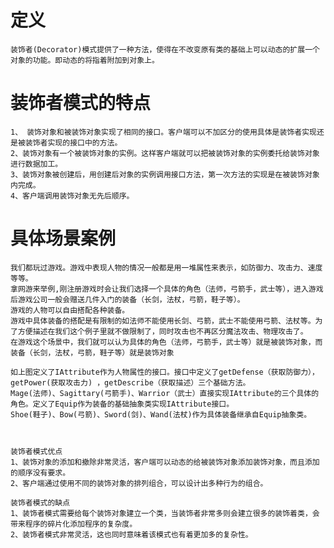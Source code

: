# 定义
    装饰者(Decorator)模式提供了一种方法，使得在不改变原有类的基础上可以动态的扩展一个对象的功能。即动态的将指着附加到对象上。
    
    
# 装饰者模式的特点
    1、 装饰对象和被装饰对象实现了相同的接口。客户端可以不加区分的使用具体是装饰者实现还是被装饰者实现的接口中的方法。
    2、装饰对象有一个被装饰对象的实例。这样客户端就可以把被装饰对象的实例委托给装饰对象进行数据加工。
    3、装饰对象被创建后，用创建后对象的实例调用接口方法，第一次方法的实现是在被装饰对象内完成。
    4、客户端调用装饰对象无先后顺序。  
    
    
# 具体场景案例
    我们都玩过游戏。游戏中表现人物的情况一般都是用一堆属性来表示，如防御力、攻击力、速度等等。
    拿网游来举例,刚注册游戏时会让我们选择一个具体的角色（法师，弓箭手，武士等），进入游戏后游戏公司一般会赠送几件入门的装备（长剑，法杖，弓箭，鞋子等）。
    游戏的人物可以自由搭配各种装备。
    游戏中具体装备的搭配是有限制的如法师不能使用长剑、弓箭，武士不能使用弓箭、法杖等。为了方便描述在我们这个例子里就不做限制了，同时攻击也不再区分魔法攻击、物理攻击了。
    在游戏这个场景中，我们就可以认为具体的角色（法师，弓箭手，武士等）就是被装饰对象，而装备（长剑，法杖，弓箭，鞋子等）就是装饰对象
    
    如上图定义了IAttribute作为人物属性的接口。接口中定义了getDefense（获取防御力），getPower(获取攻击力) ，getDescribe（获取描述）三个基础方法。
    Mage(法师)、Sagittary(弓箭手)、Warrior（武士）直接实现IAttribute的三个具体的角色。定义了Equip作为装备的基础抽象类实现IAttribute接口。
    Shoe(鞋子)、Bow(弓箭)、Sword(剑)、Wand(法杖)作为具体装备继承自Equip抽象类。
    
    
    
    装饰者模式优点
    1、装饰对象的添加和撤除非常灵活，客户端可以动态的给被装饰对象添加装饰对象，而且添加的顺序没有要求。
    2、客户端通过使用不同的装饰对象的排列组合，可以设计出多种行为的组合。
    
    装饰者模式的缺点
    1、装饰者模式需要给每个装饰对象建立一个类，当装饰者非常多则会建立很多的装饰着类，会带来程序的碎片化添加程序的复杂度。
    2、装饰者模式非常灵活，这也同时意味着该模式也有着更加多的复杂性。
    
    
    
    
    
    
    
    
    
    
    
    
    
    
    
    
    
    
    
    
    
    
    
    
    
    